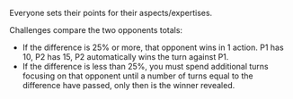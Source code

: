 Everyone sets their points for their aspects/expertises.

Challenges compare the two opponents totals:

- If the difference is 25% or more, that opponent wins in 1 action. P1 has 10, P2 has 15, P2 automatically wins the turn against P1.
- If the difference is less than 25%, you must spend additional turns focusing on that opponent until a number of turns equal to the difference have passed, only then is the winner revealed.
